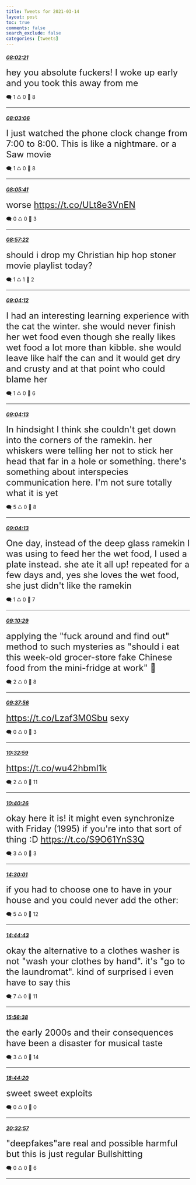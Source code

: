 ```yaml
---
title: Tweets for 2021-03-14
layout: post
toc: true
comments: false
search_exclude: false
categories: [tweets]
---
```



#### <a href = "https://twitter.com/deepfates/status/1371099382263787528">*08:02:21*</a>

<font size="5">hey you absolute fuckers! I woke up early and you took this away from me</font>



🗨️ 1 ♺ 0 🤍  8   

---
    
#### <a href = "https://twitter.com/deepfates/status/1371099571447795712">*08:03:06*</a>

<font size="5">I just watched the phone clock change from 7:00 to 8:00. This is like a nightmare. or a Saw movie</font>



🗨️ 1 ♺ 0 🤍  8   

---
    
#### <a href = "https://twitter.com/deepfates/status/1371100224329023490">*08:05:41*</a>

<font size="5">worse  https://t.co/ULt8e3VnEN</font>



🗨️ 0 ♺ 0 🤍  3   

---
    
#### <a href = "https://twitter.com/deepfates/status/1371113227690471425">*08:57:22*</a>

<font size="5">should i drop my Christian hip hop stoner movie playlist today?</font>



🗨️ 1 ♺ 1 🤍  2   

---
    
#### <a href = "https://twitter.com/deepfates/status/1371114950341455875">*09:04:12*</a>

<font size="5">I had an interesting learning experience with the cat the winter.  she would never finish her wet food even though she really likes wet food a lot more than kibble. she would leave like half the can and it would get dry and crusty and at that point who could blame her</font>



🗨️ 1 ♺ 0 🤍  6   

---
    
#### <a href = "https://twitter.com/deepfates/status/1371114952816091142">*09:04:13*</a>

<font size="5">In hindsight I think she couldn't get down into the corners of the ramekin. her whiskers were telling her not to stick her head that far in a hole or something.  there's something about interspecies communication here. I'm not sure totally what it is yet</font>



🗨️ 5 ♺ 0 🤍  8   

---
    
#### <a href = "https://twitter.com/deepfates/status/1371114951620718600">*09:04:13*</a>

<font size="5">One day, instead of the deep glass ramekin I was using to feed her the wet food, I used a plate instead. she ate it all up!  repeated for a few days and, yes she loves the wet food, she just didn't like the ramekin</font>



🗨️ 1 ♺ 0 🤍  7   

---
    
#### <a href = "https://twitter.com/deepfates/status/1371116529929101322">*09:10:29*</a>

<font size="5">applying the "fuck around and find out" method to such mysteries as "should i eat this week-old grocer-store fake Chinese food from the mini-fridge at work"  🤢</font>



🗨️ 2 ♺ 0 🤍  8   

---
    
#### <a href = "https://twitter.com/deepfates/status/1371123436072824833">*09:37:56*</a>

<font size="5"> https://t.co/Lzaf3M0Sbu sexy</font>



🗨️ 0 ♺ 0 🤍  3   

---
    
#### <a href = "https://twitter.com/deepfates/status/1371137291561922562">*10:32:59*</a>

<font size="5"> https://t.co/wu42hbmI1k</font>



🗨️ 2 ♺ 0 🤍  11   

---
    
#### <a href = "https://twitter.com/deepfates/status/1371139168332570630">*10:40:26*</a>

<font size="5">okay here it is! it might even synchronize with Friday (1995) if you're into that sort of thing :D   https://t.co/S9O61YnS3Q</font>



🗨️ 3 ♺ 0 🤍  3   

---
    
#### <a href = "https://twitter.com/deepfates/status/1371196941095243783">*14:30:01*</a>

<font size="5">if you had to choose one to have in your house and you could never add the other:</font>



🗨️ 5 ♺ 0 🤍  12   

---
    
#### <a href = "https://twitter.com/deepfates/status/1371200640433721346">*14:44:43*</a>

<font size="5">okay the alternative to a clothes washer is not "wash your clothes by hand". it's "go to the laundromat". kind of surprised i even have to say this</font>



🗨️ 7 ♺ 0 🤍  11   

---
    
#### <a href = "https://twitter.com/deepfates/status/1371218741451575299">*15:56:38*</a>

<font size="5">the early 2000s and their consequences have been a disaster for musical taste</font>



🗨️ 3 ♺ 0 🤍  14   

---
    
#### <a href = "https://twitter.com/deepfates/status/1371260944077053956">*18:44:20*</a>

<font size="5">sweet sweet exploits</font>



🗨️ 0 ♺ 0 🤍  0   

---
    
#### <a href = "https://twitter.com/deepfates/status/1371288278859706377">*20:32:57*</a>

<font size="5">"deepfakes"are real and possible harmful but this is just regular Bullshitting</font>



🗨️ 0 ♺ 0 🤍  6   

---
    
            


